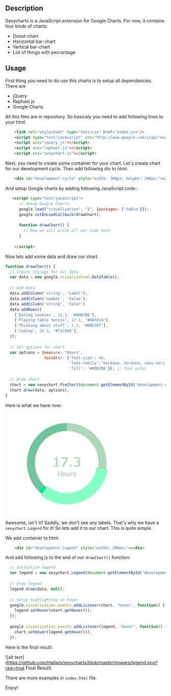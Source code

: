 ## Description

Sexycharts is a JavaScript extension for Google Charts. For now, it contains four kinds of charts:

- Donut-chart
- Horizontal bar-chart
- Vertical bar-chart
- List of things with percantage

## Usage
First thing you need to do use this charts is to setup all dependancies. There are
- jQuery
- Raphael.js
- Google Charts

All this files are in repository. So basicaly you need to add following lines to your html.
```html
	<link rel="stylesheet" type="text/css" href="index.css"/>
    <script type="text/javascript" src="http://www.google.com/jsapi"></script>
    <script src="jquery.js"></script>
    <script src="raphael.js"></script>
    <script src="sexychart.js"></script>
```
Next, you need to create some container for your chart. Let's create chart for our development cycle. Then add following div to html:
```html
	<div id="development-cycle" style="width: 300px; height: 300px;"></div>
```
And setup Google charts by adding following JavaScript code.:
```html
   <script type="text/javascript">
      // Setup Google Charts
      google.load("visualization", "1", {packages: ['table']});
      google.setOnLoadCallback(drawChart);

      function drawChart() {
		// Now we will write all our code here
      }

    </script>
```
Now lets add some data and draw our chart.
```javascript
function drawChart() {
  // Create storage for our data
  var data = new google.visualization.DataTable();

  // Add data
  data.addColumn('string', 'Label');
  data.addColumn('number', 'Value');
  data.addColumn('string', 'Color')
  data.addRows([
    ['Eating cookies', 15.3, '#ADD7B8'],
    ['Playing table tennis', 17.3, '#88FFC4'],
    ['Thinking about stuff', 1.3, '#00E397'],
    ['Coding', 20.3, '#71C499'],
  ]);

  // Set options for chart
  var options = {measure: "Hours",
                 textAttr: {'font-size': 40,
                            'font-family':'Verdana, Verdana, sans-serif',
                            'fill': '#ADD7B8'}}; // font color

  // Draw chart
  chart = new sexychart.PieChart(document.getElementById('development-cycle'));
  chart.draw(data, options);
}
```

Here is what we have now:

![alt text](https://github.com/Hatlam/sexycharts/blob/master/images/chart.png?raw=true "Development Cycle")

Awesome, isn't it? Saddly, we don't see any labels. That's why we have a `sexychart.Legend` for it!
So lets add it to our chart. This is quite simple.

We add container to html.
```html
	<div id="development-legend" style="width: 300px;"></div>
```
And add following js to the end of our `drawChart()` function:
```javascript
  // Initialize legend
  var legend = new sexychart.Legend(document.getElementById('development-legend'));

  // Draw legend
  legend.draw(data, null);

  // Setup highlighting on hover
  google.visualization.events.addListener(chart, 'hover', function() {
    legend.setHover(chart.getHover());
  });

  google.visualization.events.addListener(legend, 'hover', function() {
    chart.setHover(legend.getHover());
  });
```
Here is the final result:

![alt text](https://github.com/Hatlam/sexycharts/blob/master/images/legend.png?raw=true Final Result)

There are more examples in `index.html` file.

Enjoy!









